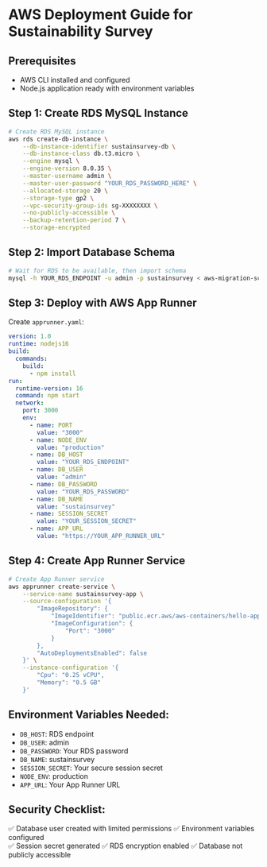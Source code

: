 # AWS Deployment Guide for Sustainability Survey

## Prerequisites
- AWS CLI installed and configured
- Node.js application ready with environment variables

## Step 1: Create RDS MySQL Instance

```bash
# Create RDS MySQL instance
aws rds create-db-instance \
    --db-instance-identifier sustainsurvey-db \
    --db-instance-class db.t3.micro \
    --engine mysql \
    --engine-version 8.0.35 \
    --master-username admin \
    --master-user-password "YOUR_RDS_PASSWORD_HERE" \
    --allocated-storage 20 \
    --storage-type gp2 \
    --vpc-security-group-ids sg-XXXXXXXX \
    --no-publicly-accessible \
    --backup-retention-period 7 \
    --storage-encrypted
```

## Step 2: Import Database Schema

```bash
# Wait for RDS to be available, then import schema
mysql -h YOUR_RDS_ENDPOINT -u admin -p sustainsurvey < aws-migration-schema.sql
```

## Step 3: Deploy with AWS App Runner

Create `apprunner.yaml`:
```yaml
version: 1.0
runtime: nodejs16
build:
  commands:
    build:
      - npm install
run:
  runtime-version: 16
  command: npm start
  network:
    port: 3000
    env:
      - name: PORT
        value: "3000"
      - name: NODE_ENV  
        value: "production"
      - name: DB_HOST
        value: "YOUR_RDS_ENDPOINT"
      - name: DB_USER
        value: "admin"
      - name: DB_PASSWORD
        value: "YOUR_RDS_PASSWORD"
      - name: DB_NAME
        value: "sustainsurvey"
      - name: SESSION_SECRET
        value: "YOUR_SESSION_SECRET"
      - name: APP_URL
        value: "https://YOUR_APP_RUNNER_URL"
```

## Step 4: Create App Runner Service

```bash
# Create App Runner service
aws apprunner create-service \
    --service-name sustainsurvey-app \
    --source-configuration '{
        "ImageRepository": {
            "ImageIdentifier": "public.ecr.aws/aws-containers/hello-app-runner:latest",
            "ImageConfiguration": {
                "Port": "3000"
            }
        },
        "AutoDeploymentsEnabled": false
    }' \
    --instance-configuration '{
        "Cpu": "0.25 vCPU",
        "Memory": "0.5 GB"
    }'
```

## Environment Variables Needed:
- `DB_HOST`: RDS endpoint
- `DB_USER`: admin
- `DB_PASSWORD`: Your RDS password  
- `DB_NAME`: sustainsurvey
- `SESSION_SECRET`: Your secure session secret
- `NODE_ENV`: production
- `APP_URL`: Your App Runner URL

## Security Checklist:
✅ Database user created with limited permissions
✅ Environment variables configured  
✅ Session secret generated
✅ RDS encryption enabled
✅ Database not publicly accessible